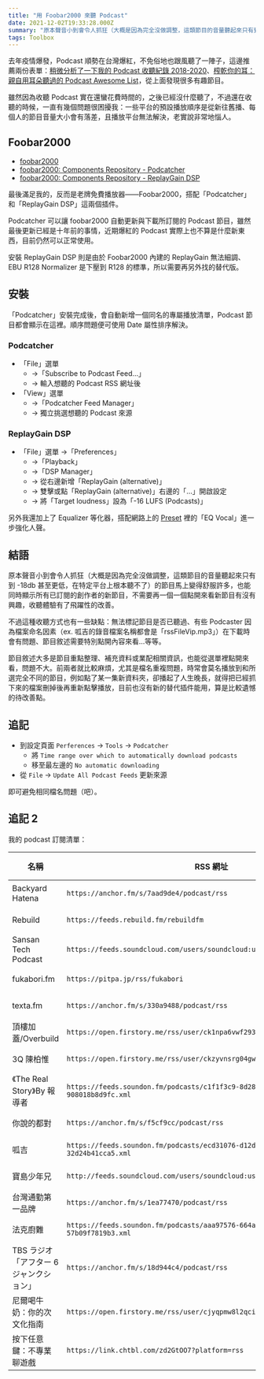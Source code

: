 ```yaml
---
title: "用 Foobar2000 來聽 Podcast"
date: 2021-12-02T19:33:28.000Z
summary: "原本聲音小到會令人抓狂（大概是因為完全沒做調整，這類節目的音量聽起來只有到 -18db 甚至更低，在特定平台上根本聽不了）的節目馬上變得舒服許多，也能同時顯示所有已訂閱的創作者的新節目，不需要再一個一個點開來看新節目有沒有興趣，收聽體驗有了飛躍性的改善。"
tags: Toolbox
---
```


去年疫情爆發，Podcast 順勢在台灣爆紅，不免俗地也跟風聽了一陣子，這邊推薦兩份表單：[稍微分析了一下我的 Podcast 收聽紀錄 2018-2020](https://blog.yorkxin.org/posts/podcast-analysis.html)、[榨乾你的耳：親自用耳朵聽過的 Podcast Awesome List](https://medium.com/starrocket/maxine-podcast-awesome-list-5f864deb072b)，從上面發現很多有趣節目。

雖然因為收聽 Podcast 實在還蠻花費時間的，之後已經沒什麼聽了，不過還在收聽的時候，一直有幾個問題很困擾我：一些平台的預設播放順序是從新往舊播、每個人的節目音量大小會有落差，且播放平台無法解決，老實說非常地惱人。

## Foobar2000

- [foobar2000](https://www.foobar2000.org/)
- [foobar2000: Components Repository - Podcatcher](https://www.foobar2000.org/components/view/foo_podcatcher)
- [foobar2000: Components Repository - ReplayGain DSP](https://www.foobar2000.org/components/view/foo_dsp_replaygain)

最後滿足我的，反而是老牌免費播放器――Foobar2000，搭配「Podcatcher」和「ReplayGain DSP」這兩個插件。

Podcatcher 可以讓 foobar2000 自動更新與下載所訂閱的 Podcast 節目，雖然最後更新已經是十年前的事情，近期爆紅的 Podcast 實際上也不算是什麼新東西，目前仍然可以正常使用。

安裝 ReplayGain DSP 則是由於 Foobar2000 內建的 ReplayGain 無法細調、EBU R128 Normalizer 是下壓到 R128 的標準，所以需要再另外找的替代版。

## 安裝

「Podcatcher」安裝完成後，會自動新增一個同名的專屬播放清單，Podcast 節目都會顯示在這裡。順序問題便可使用 Date 屬性排序解決。

### Podcatcher

- 「File」選單
  - →「Subscribe to Podcast Feed…」
  - → 輸入想聽的 Podcast RSS 網址後
- 「View」選單
  - →「Podcatcher Feed Manager」
  - → 獨立挑選想聽的 Podcast 來源

### ReplayGain DSP

- 「File」選單 →「Preferences」
  - →「Playback」
  - →「DSP Manager」
  - → 從右邊新增「ReplayGain (alternative)」
  - → 雙擊或點「ReplayGain (alternative)」右邊的「…」開啟設定
  - → 將「Target loudness」設為「-16 LUFS (Podcasts)」

另外我還加上了 Equalizer 等化器，搭配網路上的 [Preset](https://github.com/LeafG/dotfiles/tree/master/leaf/.foobar2000/Foobar2k%20EQ%20Presets/Equalizer%20Presets) 裡的「EQ Vocal」進一步強化人聲。

## 結語

原本聲音小到會令人抓狂（大概是因為完全沒做調整，這類節目的音量聽起來只有到 -18db 甚至更低，在特定平台上根本聽不了）的節目馬上變得舒服許多，也能同時顯示所有已訂閱的創作者的新節目，不需要再一個一個點開來看新節目有沒有興趣，收聽體驗有了飛躍性的改善。

不過這種收聽方式也有一些缺點：無法標記節目是否已聽過、有些 Podcaster 因為檔案命名因素（ex. 呱吉的錄音檔案名稱都會是「rssFileVip.mp3」）在下載時會有問題、節目敘述需要特別點開內容來看…等等。

節目敘述大多是節目重點整理、補充資料或業配相關資訊，也能從選單裡點開來看，問題不大。前兩者就比較麻煩，尤其是檔名重複問題，時常會莫名播放到和所選完全不同的節目，例如點了某一集新資料夾，卻播起了人生晚長，就得把已經抓下來的檔案刪掉後再重新點擊播放，目前也沒有新的替代插件能用，算是比較遺憾的待改善點。

## 追記

- 到設定頁面 `Perferences` -> `Tools` -> `Podcatcher`
  - 將 `Time range over which to automatically download podcasts`
  - 移至最左邊的 `No automatic downloading`
- 從 `File` -> `Update All Podcast Feeds` 更新來源

即可避免相同檔名問題（吧）。

## 追記 2

我的 podcast 訂閱清單：

| 名稱                                    | RSS 網址                                                                     | 類型 |
| --------------------------------------- | ---------------------------------------------------------------------------- | ---- |
| Backyard Hatena                         | `https://anchor.fm/s/7aad9de4/podcast/rss`                                   | 技術 |
| Rebuild                                 | `https://feeds.rebuild.fm/rebuildfm`                                         | 技術 |
| Sansan Tech Podcast                     | `https://feeds.soundcloud.com/users/soundcloud:users:554143311/sounds.rss`   | 技術 |
| fukabori.fm                             | `https://pitpa.jp/rss/fukabori`                                              | 技術 |
| texta.fm                                | `https://anchor.fm/s/330a9488/podcast/rss`                                   | 技術 |
| 頂樓加蓋/Overbuild                      | `https://open.firstory.me/rss/user/ck1npa6vwf2930786sj5qsoec`                | 技術 |
| 3Q 陳柏惟                               | `https://open.firstory.me/rss/user/ckzyvnsrg04gw0b721rwh5t41`                | 社會 |
| 《The Real Story》By 報導者             | `https://feeds.soundon.fm/podcasts/c1f1f3c9-8d28-42ad-9f1c-908018b8d9fc.xml` | 社會 |
| 你說的都對                              | `https://anchor.fm/s/f5cf9cc/podcast/rss`                                    | 社會 |
| 呱吉                                    | `https://feeds.soundon.fm/podcasts/ecd31076-d12d-46dc-ba11-32d24b41cca5.xml` | 社會 |
| 寶島少年兄                              | `http://feeds.soundcloud.com/users/soundcloud:users:756787843/sounds.rss`    | 社會 |
| 台灣通勤第一品牌                        | `https://anchor.fm/s/1ea77470/podcast/rss`                                   | 生活 |
| 法克廚難                                | `https://feeds.soundon.fm/podcasts/aaa97576-664a-4fcd-8c09-57b09f7819b3.xml` | 生活 |
| TBS ラジオ「アフター 6 ジャンクション」 | `https://anchor.fm/s/18d944c4/podcast/rss`                                   | 娛樂 |
| 尼爾喝牛奶：你的次文化指南              | `https://open.firstory.me/rss/user/cjyqpmw8l2qci07437m3pfqe6`                | 娛樂 |
| 按下任意鍵：不專業聊遊戲                | `https://link.chtbl.com/zd2GtOO7?platform=rss`                               | 娛樂 |
